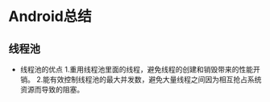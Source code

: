 # Android总结
## 线程池
* 线程池的优点
1.重用线程池里面的线程，避免线程的创建和销毁带来的性能开销。
2.能有效控制线程池的最大并发数，避免大量线程之间因为相互抢占系统资源而导致的阻塞。
